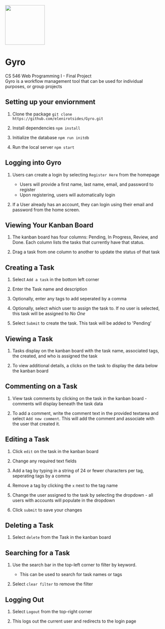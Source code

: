 <img src="https://img.icons8.com/all/500/gyroscope.png" width="128">

# Gyro

CS 546 Web Programming I - Final Project  
Gyro is a workflow management tool that can be used for individual purposes, or group projects

## Setting up your enviornment

1. Clone the package
   `git clone https://github.com/elenirotsides/Gyro.git`

2. Install dependencies
   `npm install`

3. Initialize the database
   `npm run initdb`

4. Run the local server
   `npm start`

## Logging into Gyro

1. Users can create a login by selecting `Register Here` from the homepage

    - Users will provide a first name, last name, email, and password to register
    - Upon registering, users will automatically login

2. If a User already has an account, they can login using their email and password from the home screen.

## Viewing Your Kanban Board

1. The kanban board has four columns: Pending, In Progress, Review, and Done. Each column lists the tasks that currently have that status.

2. Drag a task from one column to another to update the status of that task

## Creating a Task

1. Select `Add a task` in the bottom left corner

2. Enter the Task name and description

3. Optionally, enter any tags to add seperated by a comma

4. Optionally, select which user to assign the task to. If no user is selected, this task will be assigned to _No One_

5. Select `Submit` to create the task. This task will be added to 'Pending'

## Viewing a Task

1. Tasks display on the kanban board with the task name, associated tags, the created, and who is assigned the task

2. To view additional details, a clicks on the task to display the data below the kanban board

## Commenting on a Task

1. View task comments by clicking on the task in the kanban board - comments will display beneath the task data

2. To add a comment, write the comment text in the provided textarea and select `Add new comment`. This will add the comment and associate with the user that created it.

## Editing a Task

1. Click `edit` on the task in the kanban board

2. Change any required text fields

3. Add a tag by typing in a string of 24 or fewer characters per tag, seperating tags by a comma

4. Remove a tag by clicking the `x` next to the tag name

5. Change the user assigned to the task by selecting the dropdown - all users with accounts will populate in the dropdown

6. Click `submit` to save your changes

## Deleting a Task

1. Select `delete` from the Task in the kanban board

## Searching for a Task

1. Use the search bar in the top-left corner to filter by keyword.

    - This can be used to search for task names or tags

2. Select `clear filter` to remove the filter

## Logging Out

1. Select `Logout` from the top-right corner

2. This logs out the current user and redirects to the login page

